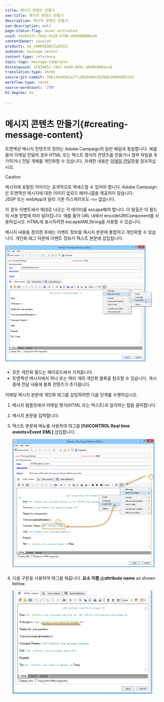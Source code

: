```yaml
---
title: 메시지 콘텐츠 만들기
seo-title: 메시지 콘텐츠 만들기
description: 메시지 콘텐츠 만들기
seo-description: null
page-status-flag: never-activated
uuid: 4ee013fc-fba2-4120-b796-dd4008000ea9
contentOwner: sauviat
products: SG_CAMPAIGN/CLASSIC
audience: message-center
content-type: reference
topic-tags: message-templates
discoiquuid: 1f420652-c9af-4a49-8d5c-a640e960aced
translation-type: tm+mt
source-git-commit: 70b143445b2e77128b9404e35d96b39694d55335
workflow-type: tm+mt
source-wordcount: '270'
ht-degree: 4%

---
```



# 메시지 콘텐츠 만들기{#creating-message-content}

트랜잭션 메시지 컨텐츠의 정의는 Adobe Campaign의 일반 배달과 동일합니다. 예를 들어 이메일 전달의 경우 HTML 또는 텍스트 형식의 컨텐츠를 만들거나 첨부 파일을 추가하거나 전달 개체를 개인화할 수 있습니다. 자세한 내용은 [이메일 전달](../../delivery/using/about-email-channel.md)장을 참조하십시오.

>[!CAUTION]
>
>메시지에 포함된 이미지는 공개적으로 액세스할 수 있어야 합니다. Adobe Campaign은 트랜잭션 메시지에 대한 이미지 업로드 메커니즘을 제공하지 않습니다.\
>JSSP 또는 webApp과 달리 기본 이스케이프도 `<%=` 없습니다.
>
>이 경우 이벤트에서 제대로 나오는 각 데이터를 escape해야 합니다. 이 탈출은 이 필드의 사용 방법에 따라 달라집니다. 예를 들어 URL 내에서 encodeURIComponent를 사용하십시오. HTML에 표시하려면 escapeXMLString을 사용할 수 있습니다.

메시지 내용을 정의한 후에는 이벤트 정보를 메시지 본문에 통합하고 개인화할 수 있습니다. 개인화 태그 덕분에 이벤트 정보가 텍스트 본문에 삽입됩니다.

![](assets/messagecenter_create_content_001.png)

* 모든 개인화 필드는 페이로드에서 가져옵니다.
* 트랜잭션 메시지에서 하나 또는 여러 개의 개인화 블록을 참조할 수 있습니다. 게시 중에 전달 내용에 블록 컨텐츠가 추가됩니다.

이메일 메시지 본문에 개인화 태그를 삽입하려면 다음 단계를 수행하십시오.

1. 메시지 템플릿에서 이메일 형식(HTML 또는 텍스트)과 일치하는 탭을 클릭합니다.
1. 메시지 본문을 입력합니다.
1. 텍스트 본문에 메뉴를 사용하여 태그를 **[!UICONTROL Real time events>Event XML]** 삽입합니다.

   ![](assets/messagecenter_create_custo_002.png)

1. 다음 구문을 사용하여 태그를 채웁니다. **요소 이름**.@**attribute name** as shown below.

   ![](assets/messagecenter_create_custo_003.png)

